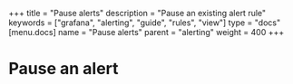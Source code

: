 +++
title = "Pause alerts"
description = "Pause an existing alert rule"
keywords = ["grafana", "alerting", "guide", "rules", "view"]
type = "docs"
[menu.docs]
name = "Pause alerts"
parent = "alerting"
weight = 400
+++

# Pause an alert

